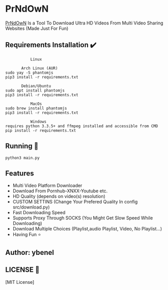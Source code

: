 # PrNdOwN

[PrNdOwN](https://github.com/r2dr0dn/PrNdOwN) Is a Tool To Download Ultra HD Videos From Multi Video Sharing Websites  (Made Just For Fun)

## Requirements Installation :heavy_check_mark: ##
```
           Linux  
           
       Arch Linux (AUR)
sudo yay -S phantomjs
pip3 install -r requirements.txt

       Debian/Ubuntu
sudo apt install phantomjs
pip3 install -r requirements.txt
```
```
           MacOs 
sudo brew install phantomjs
pip3 install -r requirements.txt
``` 
```
           Windows 
requires python 3.3.5+ and ffmpeg installed and accessible from CMD
pip install -r requirements.txt
``` 

## Running :pencil:  ##
``` python3 main.py ```

## Features ##
- Multi Video Platform Downloader
- Download From Pornhub-XNXX-Youtube etc.
- HD Quality (depends on video(s) resolution)
- CUSTOM SETTINS (Change Your Prefered Quality In config src/download.py)
- Fast Downloading Speed
- Supports Proxy Through SOCKS (You Might Get Slow Speed While Downloading)
- Download Multiple Choices (Playlist,audio Playlist, Video, No Playlist...)
- Having Fun :star:


## Author: ybenel


## LICENSE :page_with_curl: ##
[MIT License]
